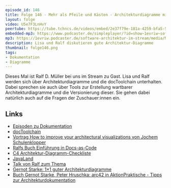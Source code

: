 ```yaml
---
episode_id: 146
title: Folge 146 - Mehr als Pfeile und Kästen - Architekturdiagramme mit Ralf D. Müller und Lisa Schäfer 
layout: folge
video: U5e7F3LnHvY
peertube: https://tube.tchncs.de/videos/embed/2e37f79e-181a-4259-bfa5-5462aba087cd
embedded-mp3: https://www.podcaster.de/simpleplayer/?id=show~1evriw~software-architektur-im-stream~pod-ecff7d1d9613d102a49d4f3d62&v=1671197570
mp3: https://1evriw.podcaster.de/software-architektur-im-stream/media/Mehr_als_Pfeile_und_Kaesten_Architekturdiagramme_mit_Ralf_D_Mueller_und_Lisa_Moritz.mp3
description: Lisa und Ralf diskutieren gute Architektur-Diagramme
thumbnail: folge146.png
tags:
- Dokumentation
- Diagramme
---
```


Dieses Mal ist Ralf D. Müller bei uns im Stream zu Gast. Lisa und
Ralf werden sich über Architekturdiagramme und die docToolchain
unterhalten. Dabei sprechen sie auch über Tools zur Erstellung
wartbarer Architekturdiagramme und die Versionierung dieser. Sie
gehen dabei natürlich auch auf die Fragen der Zuschauer:innen ein.

## Links

* [Episoden zu Dokumentation](https://software-architektur.tv/tags.html#Dokumentationfff)
* [docToolchain](http://doctoolchain.org/docToolchain/v2.0.x/)
* [Vortrag How to improve your architectural visualizations von Jochem
  Schulenklopper](https://conferences.oreilly.com/software-architecture/sa-eu-2018/public/schedule/detail/68915.html)
* [Ralfs Buch Einführung in Docs-as-Code](https://leanpub.com/praxisbuchdocs-as-code/)
* [C4
  Architektur-Diagramm-Checkliste](https://c4model.com/assets/software-architecture-diagram-review-checklist.pdf)
* [JavaLand](https://www.javaland.eu/de/home/)
* [Talk von Ralf zum Thema](https://fiveandahalfstars.ninja/talks/details/phantastische-diagramme.html)
* [Gernot Starke: 1×1 guter Architekturdiagramme](https://www.innoq.com/de/articles/2022/09/better-architecture-diagrams/)
* [Buch Gernot Starke, Peter Hruschka: arc42 in AktionPraktische - Tipps zur Architekturdokumentation](https://www.hanser-kundencenter.de/fachbuch/artikel/9783446463806)
